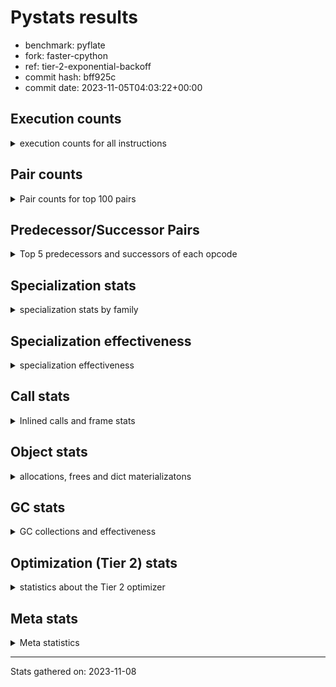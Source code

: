 
# Pystats results

- benchmark: pyflate
- fork: faster-cpython
- ref: tier-2-exponential-backoff
- commit hash: bff925c
- commit date: 2023-11-05T04:03:22+00:00

## Execution counts

<details>
<summary> execution counts for all instructions </summary>

|Name | Count | Self | Cumulative | Miss ratio | 
|---|---:|---:|---:|---:|
| LOAD_FAST | 868,740,560 | 23.1% | 23.1% |  |
| LOAD_CONST | 267,174,880 | 7.1% | 30.2% |  |
| POP_JUMP_IF_FALSE | 235,057,000 | 6.2% | 36.4% |  |
| LOAD_ATTR_INSTANCE_VALUE | 234,904,820 | 6.2% | 42.7% |  |
| COMPARE_OP_INT | 163,808,320 | 4.4% | 47.0% |  |
| BINARY_OP | 149,260,740 | 4.0% | 51.0% |  |
| TO_BOOL_BOOL | 127,960,420 | 3.4% | 54.4% |  |
| SWAP | 125,252,860 | 3.3% | 57.7% |  |
| ENTER_EXECUTOR | 122,525,140 | 3.3% | 61.0% |  |
| LOAD_FAST_LOAD_FAST | 115,121,200 | 3.1% | 64.0% |  |
| COPY | 112,987,600 | 3.0% | 67.0% |  |
| STORE_FAST | 110,781,080 | 2.9% | 70.0% |  |
| BINARY_OP_SUBTRACT_INT | 98,444,040 | 2.6% | 72.6% |  |
| BINARY_OP_ADD_INT | 92,739,800 | 2.5% | 75.0% |  |
| RETURN_VALUE | 82,459,880 | 2.2% | 77.2% |  |
| POP_JUMP_IF_TRUE | 76,185,200 | 2.0% | 79.3% |  |
| RESUME_CHECK | 74,886,180 | 2.0% | 81.2% | 0.0% |
| CALL_PY_EXACT_ARGS | 74,743,940 | 2.0% | 83.2% |  |
| LOAD_ATTR_METHOD_WITH_VALUES | 67,304,660 | 1.8% | 85.0% |  |
| BINARY_SUBSCR_LIST_INT | 64,462,040 | 1.7% | 86.7% |  |
| CALL_LIST_APPEND | 61,344,700 | 1.6% | 88.4% |  |
| STORE_SUBSCR_LIST_INT | 53,789,400 | 1.4% | 89.8% |  |
| STORE_ATTR_INSTANCE_VALUE | 46,712,820 | 1.2% | 91.0% |  |
| POP_TOP | 42,611,460 | 1.1% | 92.2% |  |
| LOAD_GLOBAL_BUILTIN | 35,906,520 | 1.0% | 93.1% |  |
| CALL_LEN | 29,801,940 | 0.8% | 93.9% |  |
| STORE_FAST_STORE_FAST | 26,987,580 | 0.7% | 94.6% |  |
| FOR_ITER | 26,922,820 | 0.7% | 95.3% |  |
| JUMP_BACKWARD | 26,922,080 | 0.7% | 96.1% |  |
| UNPACK_SEQUENCE_TWO_TUPLE | 26,917,300 | 0.7% | 96.8% |  |
| BINARY_SLICE | 24,352,640 | 0.6% | 97.4% |  |
| RETURN_CONST | 18,304,080 | 0.5% | 97.9% |  |
| UNARY_INVERT | 12,536,640 | 0.3% | 98.2% |  |
| LOAD_ATTR_METHOD_NO_DICT | 11,596,280 | 0.3% | 98.5% |  |
| LOAD_GLOBAL_MODULE | 7,445,440 | 0.2% | 98.7% |  |
| STORE_SLICE | 7,424,240 | 0.2% | 98.9% |  |
| NOP | 7,188,600 | 0.2% | 99.1% |  |
| JUMP_FORWARD | 6,697,040 | 0.2% | 99.3% |  |
| CALL_BUILTIN_O | 6,085,940 | 0.2% | 99.5% |  |
| LOAD_ATTR | 5,407,960 | 0.1% | 99.6% |  |
| TO_BOOL | 5,403,560 | 0.1% | 99.8% |  |
| CALL_METHOD_DESCRIPTOR_FAST | 5,401,580 | 0.1% | 99.9% |  |
| BINARY_SUBSCR | 2,140,840 | 0.1% | 100.0% |  |
| TO_BOOL_INT | 629,920 | 0.0% | 100.0% |  |
| GET_ITER | 247,620 | 0.0% | 100.0% |  |
| FOR_ITER_LIST | 241,100 | 0.0% | 100.0% |  |
| BUILD_LIST | 82,140 | 0.0% | 100.0% |  |
| EXIT_INIT_CHECK | 71,120 | 0.0% | 100.0% |  |
| CALL_ALLOC_AND_ENTER_INIT | 71,120 | 0.0% | 100.0% |  |
| BUILD_TUPLE | 71,040 | 0.0% | 100.0% |  |
| INTERPRETER_EXIT | 70,640 | 0.0% | 100.0% |  |
| BINARY_OP_MULTIPLY_INT | 44,940 | 0.0% | 100.0% |  |
| CALL | 25,660 | 0.0% | 100.0% |  |
| CALL_BUILTIN_CLASS | 17,740 | 0.0% | 100.0% |  |
| CALL_BUILTIN_FAST | 11,940 | 0.0% | 100.0% |  |
| LIST_APPEND | 11,600 | 0.0% | 100.0% |  |
| FOR_ITER_RANGE | 10,080 | 0.0% | 100.0% |  |
| LOAD_GLOBAL | 2,400 | 0.0% | 100.0% |  |
| COMPARE_OP | 1,860 | 0.0% | 100.0% |  |
| STORE_ATTR | 1,000 | 0.0% | 100.0% |  |
| RESUME | 540 | 0.0% | 100.0% | 18.5% |
| PUSH_NULL | 480 | 0.0% | 100.0% |  |
| CALL_KW | 480 | 0.0% | 100.0% |  |
| LOAD_DEREF | 240 | 0.0% | 100.0% |  |
| UNPACK_SEQUENCE | 240 | 0.0% | 100.0% |  |
| CALL_BUILTIN_FAST_WITH_KEYWORDS | 240 | 0.0% | 100.0% |  |
| LOAD_ATTR_MODULE | 240 | 0.0% | 100.0% |  |
| CALL_FUNCTION_EX | 160 | 0.0% | 100.0% |  |
| LOAD_FAST_AND_CLEAR | 160 | 0.0% | 100.0% |  |
| CALL_ISINSTANCE | 140 | 0.0% | 100.0% |  |
| CALL_METHOD_DESCRIPTOR_NOARGS | 120 | 0.0% | 100.0% |  |
| CALL_METHOD_DESCRIPTOR_O | 120 | 0.0% | 100.0% |  |
| STORE_SUBSCR | 80 | 0.0% | 100.0% |  |
| CALL_INTRINSIC_1 | 80 | 0.0% | 100.0% |  |
| COPY_FREE_VARS | 80 | 0.0% | 100.0% |  |
| LIST_EXTEND | 80 | 0.0% | 100.0% |  |
| LOAD_FAST_CHECK | 80 | 0.0% | 100.0% |  |
| BINARY_OP_SUBTRACT_FLOAT | 60 | 0.0% | 100.0% |  |
| COMPARE_OP_STR | 60 | 0.0% | 100.0% |  |


</details>

## Pair counts

<details>
<summary> Pair counts for top 100 pairs </summary>

|Pair | Count | Self | Cumulative | 
|---|---:|---:|---:|
| POP_JUMP_IF_FALSE LOAD_FAST | 182,191,100 | 4.8% | 4.8% |
| LOAD_FAST LOAD_ATTR_INSTANCE_VALUE | 172,916,600 | 4.6% | 9.4% |
| LOAD_ATTR_INSTANCE_VALUE LOAD_FAST | 144,637,500 | 3.8% | 13.3% |
| LOAD_FAST TO_BOOL_BOOL | 127,960,220 | 3.4% | 16.7% |
| TO_BOOL_BOOL POP_JUMP_IF_FALSE | 127,939,960 | 3.4% | 20.1% |
| COMPARE_OP_INT POP_JUMP_IF_FALSE | 93,046,080 | 2.5% | 22.5% |
| LOAD_FAST LOAD_CONST | 92,138,100 | 2.4% | 25.0% |
| STORE_FAST LOAD_FAST | 82,809,080 | 2.2% | 27.2% |
| LOAD_FAST COMPARE_OP_INT | 81,496,660 | 2.2% | 29.4% |
| LOAD_CONST BINARY_OP_ADD_INT | 77,260,100 | 2.1% | 31.4% |
| CALL_PY_EXACT_ARGS RESUME_CHECK | 74,743,940 | 2.0% | 33.4% |
| COMPARE_OP_INT POP_JUMP_IF_TRUE | 70,762,240 | 1.9% | 35.3% |
| LOAD_FAST LOAD_ATTR_METHOD_WITH_VALUES | 67,268,180 | 1.8% | 37.1% |
| LOAD_CONST BINARY_OP_SUBTRACT_INT | 60,177,380 | 1.6% | 38.7% |
| POP_JUMP_IF_TRUE ENTER_EXECUTOR | 58,897,800 | 1.6% | 40.2% |
| LOAD_CONST LOAD_FAST | 57,992,500 | 1.5% | 41.8% |
| LOAD_ATTR_METHOD_WITH_VALUES LOAD_FAST | 56,288,860 | 1.5% | 43.3% |
| ENTER_EXECUTOR LOAD_FAST | 55,452,660 | 1.5% | 44.7% |
| ENTER_EXECUTOR CALL_LIST_APPEND | 49,659,540 | 1.3% | 46.1% |
| SWAP STORE_ATTR_INSTANCE_VALUE | 46,342,580 | 1.2% | 47.3% |
| LOAD_FAST BINARY_OP | 46,096,320 | 1.2% | 48.5% |
| LOAD_FAST COPY | 45,939,240 | 1.2% | 49.7% |
| COPY LOAD_ATTR_INSTANCE_VALUE | 45,939,000 | 1.2% | 51.0% |
| LOAD_FAST CALL_PY_EXACT_ARGS | 43,951,380 | 1.2% | 52.1% |
| BINARY_OP_ADD_INT SWAP | 43,104,360 | 1.1% | 53.3% |
| STORE_ATTR_INSTANCE_VALUE LOAD_FAST | 40,941,900 | 1.1% | 54.4% |
| RESUME_CHECK LOAD_CONST | 38,803,100 | 1.0% | 55.4% |
| BINARY_OP LOAD_CONST | 38,558,020 | 1.0% | 56.4% |
| BINARY_OP_SUBTRACT_INT RETURN_VALUE | 38,557,940 | 1.0% | 57.4% |
| LOAD_FAST BINARY_OP_SUBTRACT_INT | 38,221,400 | 1.0% | 58.4% |
| LOAD_GLOBAL_BUILTIN LOAD_FAST | 35,895,680 | 1.0% | 59.4% |
| BINARY_OP LOAD_FAST | 33,522,860 | 0.9% | 60.3% |
| RETURN_VALUE STORE_FAST | 31,155,780 | 0.8% | 61.1% |
| POP_TOP LOAD_FAST | 30,094,120 | 0.8% | 61.9% |
| LOAD_FAST CALL_LEN | 29,801,760 | 0.8% | 62.7% |
| BINARY_OP_ADD_INT STORE_FAST | 29,202,380 | 0.8% | 63.5% |
| CALL_LIST_APPEND ENTER_EXECUTOR | 27,221,920 | 0.7% | 64.2% |
| UNPACK_SEQUENCE_TWO_TUPLE STORE_FAST_STORE_FAST | 26,916,840 | 0.7% | 64.9% |
| JUMP_BACKWARD FOR_ITER | 26,915,460 | 0.7% | 65.6% |
| FOR_ITER UNPACK_SEQUENCE_TWO_TUPLE | 26,915,120 | 0.7% | 66.4% |
| LOAD_FAST_LOAD_FAST BINARY_SUBSCR_LIST_INT | 26,895,020 | 0.7% | 67.1% |
| COPY COPY | 26,894,720 | 0.7% | 67.8% |
| LOAD_FAST_LOAD_FAST COPY | 26,894,720 | 0.7% | 68.5% |
| LOAD_FAST_LOAD_FAST LOAD_FAST_LOAD_FAST | 26,894,720 | 0.7% | 69.2% |
| STORE_FAST_STORE_FAST LOAD_FAST_LOAD_FAST | 26,894,720 | 0.7% | 69.9% |
| SWAP SWAP | 26,894,720 | 0.7% | 70.6% |
| BINARY_SUBSCR_LIST_INT LOAD_CONST | 26,894,700 | 0.7% | 71.4% |
| STORE_SUBSCR_LIST_INT JUMP_BACKWARD | 26,894,700 | 0.7% | 72.1% |
| STORE_SUBSCR_LIST_INT LOAD_FAST_LOAD_FAST | 26,894,700 | 0.7% | 72.8% |
| COPY BINARY_SUBSCR_LIST_INT | 26,894,680 | 0.7% | 73.5% |
| SWAP STORE_SUBSCR_LIST_INT | 26,894,680 | 0.7% | 74.2% |
| BINARY_SUBSCR_LIST_INT STORE_SUBSCR_LIST_INT | 26,894,680 | 0.7% | 74.9% |
| BINARY_OP_SUBTRACT_INT BINARY_OP | 26,033,820 | 0.7% | 75.6% |
| RETURN_VALUE BINARY_OP | 26,021,320 | 0.7% | 76.3% |
| LOAD_FAST LOAD_GLOBAL_BUILTIN | 24,407,600 | 0.6% | 77.0% |
| CALL_LEN COMPARE_OP_INT | 24,398,520 | 0.6% | 77.6% |
| LOAD_FAST LOAD_FAST | 24,383,320 | 0.6% | 78.3% |
| POP_JUMP_IF_FALSE ENTER_EXECUTOR | 24,327,160 | 0.6% | 78.9% |
| CALL_LIST_APPEND LOAD_FAST | 24,161,240 | 0.6% | 79.5% |
| LOAD_CONST COMPARE_OP_INT | 24,043,600 | 0.6% | 80.2% |
| RESUME_CHECK LOAD_FAST_LOAD_FAST | 19,806,560 | 0.5% | 80.7% |
| RETURN_CONST POP_TOP | 18,232,880 | 0.5% | 81.2% |
| LOAD_FAST RETURN_VALUE | 18,009,980 | 0.5% | 81.7% |
| BINARY_OP SWAP | 17,939,120 | 0.5% | 82.1% |
| POP_JUMP_IF_TRUE LOAD_FAST | 17,265,400 | 0.5% | 82.6% |
| BINARY_OP STORE_FAST | 17,129,560 | 0.5% | 83.1% |
| RESUME_CHECK LOAD_FAST | 16,275,100 | 0.4% | 83.5% |
| BINARY_SLICE BINARY_OP | 14,848,480 | 0.4% | 83.9% |
| POP_JUMP_IF_FALSE LOAD_CONST | 14,635,740 | 0.4% | 84.3% |
| LOAD_ATTR_INSTANCE_VALUE STORE_FAST | 13,894,380 | 0.4% | 84.6% |
| BINARY_OP RETURN_VALUE | 13,888,360 | 0.4% | 85.0% |
| ENTER_EXECUTOR POP_JUMP_IF_FALSE | 13,439,820 | 0.4% | 85.4% |
| SWAP COPY | 13,258,760 | 0.4% | 85.7% |
| COPY COMPARE_OP_INT | 13,258,520 | 0.4% | 86.1% |
| RETURN_VALUE LOAD_FAST | 12,607,200 | 0.3% | 86.4% |
| LOAD_FAST_LOAD_FAST LOAD_ATTR_INSTANCE_VALUE | 12,556,020 | 0.3% | 86.7% |
| LOAD_ATTR_INSTANCE_VALUE COMPARE_OP_INT | 12,551,980 | 0.3% | 87.1% |
| UNARY_INVERT BINARY_OP | 12,536,640 | 0.3% | 87.4% |
| BINARY_OP UNARY_INVERT | 12,536,640 | 0.3% | 87.7% |
| LOAD_ATTR_INSTANCE_VALUE BINARY_OP | 12,536,620 | 0.3% | 88.1% |
| LOAD_FAST_LOAD_FAST LOAD_FAST | 12,349,360 | 0.3% | 88.4% |
| BINARY_OP_SUBTRACT_INT SWAP | 12,194,060 | 0.3% | 88.7% |
| STORE_FAST LOAD_CONST | 12,115,280 | 0.3% | 89.0% |
| LOAD_ATTR_INSTANCE_VALUE CALL_PY_EXACT_ARGS | 12,099,620 | 0.3% | 89.4% |
| LOAD_FAST SWAP | 11,862,620 | 0.3% | 89.7% |
| RETURN_VALUE POP_TOP | 11,861,920 | 0.3% | 90.0% |
| POP_TOP RETURN_VALUE | 11,861,680 | 0.3% | 90.3% |
| SWAP POP_TOP | 11,861,680 | 0.3% | 90.6% |
| LOAD_ATTR_INSTANCE_VALUE SWAP | 11,861,660 | 0.3% | 90.9% |
| LOAD_FAST LOAD_ATTR_METHOD_NO_DICT | 11,595,880 | 0.3% | 91.3% |
| LOAD_ATTR_METHOD_NO_DICT LOAD_FAST | 11,594,280 | 0.3% | 91.6% |
| LOAD_ATTR_INSTANCE_VALUE LOAD_CONST | 10,807,360 | 0.3% | 91.8% |
| LOAD_ATTR_INSTANCE_VALUE LOAD_GLOBAL_BUILTIN | 10,804,680 | 0.3% | 92.1% |
| LOAD_CONST BINARY_OP | 10,229,720 | 0.3% | 92.4% |
| BINARY_OP_ADD_INT BINARY_SLICE | 9,503,600 | 0.3% | 92.7% |
| LOAD_FAST_LOAD_FAST LOAD_CONST | 8,820,320 | 0.2% | 92.9% |
| LOAD_CONST LOAD_CONST | 7,431,120 | 0.2% | 93.1% |
| LOAD_CONST BINARY_SLICE | 7,424,720 | 0.2% | 93.3% |
| BINARY_SUBSCR_LIST_INT STORE_FAST | 7,424,560 | 0.2% | 93.5% |
| BINARY_SLICE LOAD_FAST | 7,424,240 | 0.2% | 93.7% |


</details>

## Predecessor/Successor Pairs

<details>
<summary> Top 5 predecessors and successors of each opcode </summary>

### BINARY_SLICE

<details>
<summary> Successors and predecessors for BINARY_SLICE </summary>

|Predecessors | Count | Percentage | 
|---|---:|---:|
| BINARY_OP_ADD_INT | 9,503,600 | 39.0% |
| LOAD_CONST | 7,424,720 | 30.5% |
| LOAD_FAST | 7,424,240 | 30.5% |
| BINARY_OP | 80 | 0.0% |

|Successors | Count | Percentage | 
|---|---:|---:|
| BINARY_OP | 14,848,480 | 61.0% |
| LOAD_FAST | 7,424,240 | 30.5% |
| CALL_LIST_APPEND | 712,680 | 2.9% |
| CALL_BUILTIN_O | 683,320 | 2.8% |
| LOAD_GLOBAL_BUILTIN | 683,320 | 2.8% |


</details>

### STORE_SLICE

<details>
<summary> Successors and predecessors for STORE_SLICE </summary>

|Predecessors | Count | Percentage | 
|---|---:|---:|
| LOAD_CONST | 7,424,240 | 100.0% |

|Successors | Count | Percentage | 
|---|---:|---:|
| RETURN_CONST | 7,424,240 | 100.0% |


</details>

### CACHE

<details>
<summary> Successors and predecessors for CACHE </summary>

|Successors | Count | Percentage | 
|---|---:|---:|
| RESUME_CHECK | 70,560 | 99.9% |
| RESUME | 80 | 0.1% |


</details>

### BINARY_SUBSCR

<details>
<summary> Successors and predecessors for BINARY_SUBSCR </summary>

|Predecessors | Count | Percentage | 
|---|---:|---:|
| BINARY_OP_ADD_INT | 2,138,560 | 99.9% |
| BINARY_SUBSCR | 1,120 | 0.1% |
| LOAD_FAST_LOAD_FAST | 460 | 0.0% |
| LOAD_FAST | 420 | 0.0% |
| LOAD_CONST | 120 | 0.0% |

|Successors | Count | Percentage | 
|---|---:|---:|
| SWAP | 1,396,140 | 65.2% |
| COMPARE_OP_INT | 742,440 | 34.7% |
| BINARY_SUBSCR | 1,120 | 0.1% |
| LOAD_FAST | 400 | 0.0% |
| CALL_LIST_APPEND | 340 | 0.0% |


</details>

### EXIT_INIT_CHECK

<details>
<summary> Successors and predecessors for EXIT_INIT_CHECK </summary>

|Predecessors | Count | Percentage | 
|---|---:|---:|
| RETURN_CONST | 71,120 | 100.0% |

|Successors | Count | Percentage | 
|---|---:|---:|
| RETURN_VALUE | 71,120 | 100.0% |


</details>

### GET_ITER

<details>
<summary> Successors and predecessors for GET_ITER </summary>

|Predecessors | Count | Percentage | 
|---|---:|---:|
| LOAD_ATTR_INSTANCE_VALUE | 238,780 | 96.4% |
| CALL_BUILTIN_CLASS | 7,960 | 3.2% |
| BINARY_SLICE | 480 | 0.2% |
| CALL | 180 | 0.1% |
| LOAD_FAST | 160 | 0.1% |

|Successors | Count | Percentage | 
|---|---:|---:|
| FOR_ITER_LIST | 239,300 | 96.6% |
| FOR_ITER_RANGE | 7,900 | 3.2% |
| FOR_ITER | 340 | 0.1% |
| LOAD_FAST_AND_CLEAR | 80 | 0.0% |


</details>

### INTERPRETER_EXIT

<details>
<summary> Successors and predecessors for INTERPRETER_EXIT </summary>

|Predecessors | Count | Percentage | 
|---|---:|---:|
| RETURN_VALUE | 70,560 | 99.9% |
| RETURN_CONST | 80 | 0.1% |


</details>

### NOP

<details>
<summary> Successors and predecessors for NOP </summary>

|Predecessors | Count | Percentage | 
|---|---:|---:|
| CALL_LIST_APPEND | 7,186,940 | 100.0% |
| POP_JUMP_IF_FALSE | 1,100 | 0.0% |
| JUMP_BACKWARD | 300 | 0.0% |
| STORE_FAST | 160 | 0.0% |
| POP_TOP | 100 | 0.0% |

|Successors | Count | Percentage | 
|---|---:|---:|
| ENTER_EXECUTOR | 7,186,640 | 100.0% |
| LOAD_FAST | 1,560 | 0.0% |
| JUMP_BACKWARD | 320 | 0.0% |
| LOAD_DEREF | 80 | 0.0% |


</details>

### POP_TOP

<details>
<summary> Successors and predecessors for POP_TOP </summary>

|Predecessors | Count | Percentage | 
|---|---:|---:|
| RETURN_CONST | 18,232,880 | 42.8% |
| RETURN_VALUE | 11,861,920 | 27.8% |
| SWAP | 11,861,680 | 27.8% |
| POP_JUMP_IF_FALSE | 653,600 | 1.5% |
| CALL_KW | 480 | 0.0% |

|Successors | Count | Percentage | 
|---|---:|---:|
| LOAD_FAST | 30,094,120 | 70.6% |
| RETURN_VALUE | 11,861,680 | 27.8% |
| JUMP_FORWARD | 654,240 | 1.5% |
| RETURN_CONST | 560 | 0.0% |
| LOAD_FAST_LOAD_FAST | 480 | 0.0% |


</details>

### PUSH_NULL

<details>
<summary> Successors and predecessors for PUSH_NULL </summary>

|Predecessors | Count | Percentage | 
|---|---:|---:|
| LOAD_ATTR_MODULE | 240 | 50.0% |
| LOAD_DEREF | 160 | 33.3% |
| LOAD_ATTR | 80 | 16.7% |

|Successors | Count | Percentage | 
|---|---:|---:|
| CALL | 240 | 50.0% |
| LOAD_FAST | 160 | 33.3% |
| LOAD_FAST_CHECK | 80 | 16.7% |


</details>

### RETURN_VALUE

<details>
<summary> Successors and predecessors for RETURN_VALUE </summary>

|Predecessors | Count | Percentage | 
|---|---:|---:|
| BINARY_OP_SUBTRACT_INT | 38,557,940 | 46.8% |
| LOAD_FAST | 18,009,980 | 21.8% |
| BINARY_OP | 13,888,360 | 16.8% |
| POP_TOP | 11,861,680 | 14.4% |
| EXIT_INIT_CHECK | 71,120 | 0.1% |

|Successors | Count | Percentage | 
|---|---:|---:|
| STORE_FAST | 31,155,780 | 37.8% |
| BINARY_OP | 26,021,320 | 31.6% |
| LOAD_FAST | 12,607,200 | 15.3% |
| POP_TOP | 11,861,920 | 14.4% |
| TO_BOOL_INT | 627,120 | 0.8% |


</details>

### STORE_SUBSCR

<details>
<summary> Successors and predecessors for STORE_SUBSCR </summary>

|Predecessors | Count | Percentage | 
|---|---:|---:|
| SWAP | 40 | 50.0% |
| BINARY_SUBSCR | 20 | 25.0% |
| BINARY_SUBSCR_LIST_INT | 20 | 25.0% |

|Successors | Count | Percentage | 
|---|---:|---:|
| STORE_SUBSCR_LIST_INT | 40 | 50.0% |
| JUMP_BACKWARD | 20 | 25.0% |
| LOAD_FAST_LOAD_FAST | 20 | 25.0% |


</details>

### TO_BOOL

<details>
<summary> Successors and predecessors for TO_BOOL </summary>

|Predecessors | Count | Percentage | 
|---|---:|---:|
| LOAD_FAST | 5,401,740 | 100.0% |
| TO_BOOL | 1,500 | 0.0% |
| RETURN_VALUE | 160 | 0.0% |
| BINARY_OP | 80 | 0.0% |
| CALL | 40 | 0.0% |

|Successors | Count | Percentage | 
|---|---:|---:|
| POP_JUMP_IF_TRUE | 5,401,560 | 100.0% |
| TO_BOOL | 1,500 | 0.0% |
| POP_JUMP_IF_FALSE | 240 | 0.0% |
| TO_BOOL_INT | 180 | 0.0% |
| TO_BOOL_BOOL | 80 | 0.0% |


</details>

### UNARY_INVERT

<details>
<summary> Successors and predecessors for UNARY_INVERT </summary>

|Predecessors | Count | Percentage | 
|---|---:|---:|
| BINARY_OP | 12,536,640 | 100.0% |

|Successors | Count | Percentage | 
|---|---:|---:|
| BINARY_OP | 12,536,640 | 100.0% |


</details>

### BINARY_OP

<details>
<summary> Successors and predecessors for BINARY_OP </summary>

|Predecessors | Count | Percentage | 
|---|---:|---:|
| LOAD_FAST | 46,096,320 | 30.9% |
| BINARY_OP_SUBTRACT_INT | 26,033,820 | 17.4% |
| RETURN_VALUE | 26,021,320 | 17.4% |
| BINARY_SLICE | 14,848,480 | 9.9% |
| UNARY_INVERT | 12,536,640 | 8.4% |

|Successors | Count | Percentage | 
|---|---:|---:|
| LOAD_CONST | 38,558,020 | 25.8% |
| LOAD_FAST | 33,522,860 | 22.5% |
| SWAP | 17,939,120 | 12.0% |
| STORE_FAST | 17,129,560 | 11.5% |
| RETURN_VALUE | 13,888,360 | 9.3% |


</details>

### BUILD_LIST

<details>
<summary> Successors and predecessors for BUILD_LIST </summary>

|Predecessors | Count | Percentage | 
|---|---:|---:|
| LOAD_FAST_LOAD_FAST | 71,040 | 86.5% |
| CALL_BUILTIN_CLASS | 8,680 | 10.6% |
| STORE_FAST | 720 | 0.9% |
| RESUME_CHECK | 580 | 0.7% |
| BUILD_TUPLE | 480 | 0.6% |

|Successors | Count | Percentage | 
|---|---:|---:|
| BINARY_OP | 80,220 | 97.7% |
| STORE_FAST | 1,600 | 1.9% |
| LOAD_CONST | 80 | 0.1% |
| LOAD_DEREF | 80 | 0.1% |
| SWAP | 80 | 0.1% |


</details>

### BUILD_TUPLE

<details>
<summary> Successors and predecessors for BUILD_TUPLE </summary>

|Predecessors | Count | Percentage | 
|---|---:|---:|
| LOAD_ATTR_INSTANCE_VALUE | 70,540 | 99.3% |
| LOAD_CONST | 480 | 0.7% |
| LOAD_ATTR | 20 | 0.0% |

|Successors | Count | Percentage | 
|---|---:|---:|
| RETURN_VALUE | 70,560 | 99.3% |
| BUILD_LIST | 480 | 0.7% |


</details>

### CALL

<details>
<summary> Successors and predecessors for CALL </summary>

|Predecessors | Count | Percentage | 
|---|---:|---:|
| ENTER_EXECUTOR | 20,100 | 78.3% |
| LOAD_FAST | 2,160 | 8.4% |
| LOAD_CONST | 1,080 | 4.2% |
| CALL | 520 | 2.0% |
| CALL_BUILTIN_FAST | 360 | 1.4% |

|Successors | Count | Percentage | 
|---|---:|---:|
| CALL_LIST_APPEND | 20,620 | 80.4% |
| CALL_PY_EXACT_ARGS | 860 | 3.4% |
| CALL_BUILTIN_CLASS | 740 | 2.9% |
| CALL | 520 | 2.0% |
| RESUME_CHECK | 440 | 1.7% |


</details>

### CALL_FUNCTION_EX

<details>
<summary> Successors and predecessors for CALL_FUNCTION_EX </summary>

|Predecessors | Count | Percentage | 
|---|---:|---:|
| CALL_INTRINSIC_1 | 80 | 50.0% |
| LOAD_FAST | 80 | 50.0% |

|Successors | Count | Percentage | 
|---|---:|---:|
| COPY_FREE_VARS | 80 | 50.0% |
| RESUME_CHECK | 60 | 37.5% |
| RESUME | 20 | 12.5% |


</details>

### CALL_INTRINSIC_1

<details>
<summary> Successors and predecessors for CALL_INTRINSIC_1 </summary>

|Predecessors | Count | Percentage | 
|---|---:|---:|
| LIST_EXTEND | 80 | 100.0% |

|Successors | Count | Percentage | 
|---|---:|---:|
| CALL_FUNCTION_EX | 80 | 100.0% |


</details>

### CALL_KW

<details>
<summary> Successors and predecessors for CALL_KW </summary>

|Predecessors | Count | Percentage | 
|---|---:|---:|
| LOAD_CONST | 480 | 100.0% |

|Successors | Count | Percentage | 
|---|---:|---:|
| POP_TOP | 480 | 100.0% |


</details>

### COMPARE_OP

<details>
<summary> Successors and predecessors for COMPARE_OP </summary>

|Predecessors | Count | Percentage | 
|---|---:|---:|
| LOAD_CONST | 840 | 45.2% |
| COPY | 240 | 12.9% |
| LOAD_FAST | 160 | 8.6% |
| CALL | 100 | 5.4% |
| LOAD_ATTR | 100 | 5.4% |

|Successors | Count | Percentage | 
|---|---:|---:|
| POP_JUMP_IF_FALSE | 920 | 49.5% |
| COMPARE_OP_INT | 760 | 40.9% |
| POP_JUMP_IF_TRUE | 100 | 5.4% |
| COMPARE_OP | 60 | 3.2% |
| COMPARE_OP_STR | 20 | 1.1% |


</details>

### COPY

<details>
<summary> Successors and predecessors for COPY </summary>

|Predecessors | Count | Percentage | 
|---|---:|---:|
| LOAD_FAST | 45,939,240 | 40.7% |
| COPY | 26,894,720 | 23.8% |
| LOAD_FAST_LOAD_FAST | 26,894,720 | 23.8% |
| SWAP | 13,258,760 | 11.7% |
| RETURN_VALUE | 80 | 0.0% |

|Successors | Count | Percentage | 
|---|---:|---:|
| LOAD_ATTR_INSTANCE_VALUE | 45,939,000 | 40.7% |
| COPY | 26,894,720 | 23.8% |
| BINARY_SUBSCR_LIST_INT | 26,894,680 | 23.8% |
| COMPARE_OP_INT | 13,258,520 | 11.7% |
| COMPARE_OP | 240 | 0.0% |


</details>

### COPY_FREE_VARS

<details>
<summary> Successors and predecessors for COPY_FREE_VARS </summary>

|Predecessors | Count | Percentage | 
|---|---:|---:|
| CALL_FUNCTION_EX | 80 | 100.0% |

|Successors | Count | Percentage | 
|---|---:|---:|
| RESUME_CHECK | 60 | 75.0% |
| RESUME | 20 | 25.0% |


</details>

### ENTER_EXECUTOR

<details>
<summary> Successors and predecessors for ENTER_EXECUTOR </summary>

|Predecessors | Count | Percentage | 
|---|---:|---:|
| POP_JUMP_IF_TRUE | 58,897,800 | 48.1% |
| CALL_LIST_APPEND | 27,221,920 | 22.2% |
| POP_JUMP_IF_FALSE | 24,327,160 | 19.9% |
| NOP | 7,186,640 | 5.9% |
| STORE_FAST | 4,815,120 | 3.9% |

|Successors | Count | Percentage | 
|---|---:|---:|
| LOAD_FAST | 55,452,660 | 45.3% |
| CALL_LIST_APPEND | 49,659,540 | 40.5% |
| POP_JUMP_IF_FALSE | 13,439,820 | 11.0% |
| LOAD_ATTR_INSTANCE_VALUE | 3,492,380 | 2.9% |
| LOAD_CONST | 237,280 | 0.2% |


</details>

### FOR_ITER

<details>
<summary> Successors and predecessors for FOR_ITER </summary>

|Predecessors | Count | Percentage | 
|---|---:|---:|
| JUMP_BACKWARD | 26,915,460 | 100.0% |
| FOR_ITER | 6,940 | 0.0% |
| GET_ITER | 340 | 0.0% |
| SWAP | 80 | 0.0% |

|Successors | Count | Percentage | 
|---|---:|---:|
| UNPACK_SEQUENCE_TWO_TUPLE | 26,915,120 | 100.0% |
| FOR_ITER | 6,940 | 0.0% |
| STORE_FAST | 320 | 0.0% |
| FOR_ITER_RANGE | 160 | 0.0% |
| UNPACK_SEQUENCE | 100 | 0.0% |


</details>

### JUMP_BACKWARD

<details>
<summary> Successors and predecessors for JUMP_BACKWARD </summary>

|Predecessors | Count | Percentage | 
|---|---:|---:|
| STORE_SUBSCR_LIST_INT | 26,894,700 | 99.9% |
| LIST_APPEND | 11,600 | 0.0% |
| POP_JUMP_IF_TRUE | 9,840 | 0.0% |
| POP_JUMP_IF_FALSE | 1,920 | 0.0% |
| CALL_LIST_APPEND | 1,500 | 0.0% |

|Successors | Count | Percentage | 
|---|---:|---:|
| FOR_ITER | 26,915,460 | 100.0% |
| FOR_ITER_RANGE | 2,020 | 0.0% |
| FOR_ITER_LIST | 1,700 | 0.0% |
| LOAD_FAST | 1,280 | 0.0% |
| LOAD_FAST_LOAD_FAST | 900 | 0.0% |


</details>

### JUMP_FORWARD

<details>
<summary> Successors and predecessors for JUMP_FORWARD </summary>

|Predecessors | Count | Percentage | 
|---|---:|---:|
| POP_JUMP_IF_FALSE | 5,358,820 | 80.0% |
| STORE_FAST | 683,440 | 10.2% |
| POP_TOP | 654,240 | 9.8% |
| ENTER_EXECUTOR | 540 | 0.0% |

|Successors | Count | Percentage | 
|---|---:|---:|
| LOAD_FAST | 6,696,720 | 100.0% |
| BUILD_LIST | 80 | 0.0% |
| JUMP_BACKWARD | 80 | 0.0% |
| LOAD_CONST | 80 | 0.0% |
| LOAD_GLOBAL | 40 | 0.0% |


</details>

### LIST_APPEND

<details>
<summary> Successors and predecessors for LIST_APPEND </summary>

|Predecessors | Count | Percentage | 
|---|---:|---:|
| CALL_BUILTIN_FAST | 11,580 | 99.8% |
| CALL | 20 | 0.2% |

|Successors | Count | Percentage | 
|---|---:|---:|
| JUMP_BACKWARD | 11,600 | 100.0% |


</details>

### LIST_EXTEND

<details>
<summary> Successors and predecessors for LIST_EXTEND </summary>

|Predecessors | Count | Percentage | 
|---|---:|---:|
| LOAD_DEREF | 80 | 100.0% |

|Successors | Count | Percentage | 
|---|---:|---:|
| CALL_INTRINSIC_1 | 80 | 100.0% |


</details>

### LOAD_ATTR

<details>
<summary> Successors and predecessors for LOAD_ATTR </summary>

|Predecessors | Count | Percentage | 
|---|---:|---:|
| LOAD_ATTR_INSTANCE_VALUE | 5,401,520 | 99.9% |
| LOAD_FAST | 3,080 | 0.1% |
| LOAD_ATTR | 1,680 | 0.0% |
| LOAD_GLOBAL_MODULE | 1,000 | 0.0% |
| COPY | 240 | 0.0% |

|Successors | Count | Percentage | 
|---|---:|---:|
| LOAD_FAST | 5,402,300 | 99.9% |
| LOAD_ATTR | 1,680 | 0.0% |
| LOAD_CONST | 980 | 0.0% |
| LOAD_ATTR_INSTANCE_VALUE | 820 | 0.0% |
| LOAD_ATTR_METHOD_WITH_VALUES | 640 | 0.0% |


</details>

### LOAD_CONST

<details>
<summary> Successors and predecessors for LOAD_CONST </summary>

|Predecessors | Count | Percentage | 
|---|---:|---:|
| LOAD_FAST | 92,138,100 | 34.5% |
| RESUME_CHECK | 38,803,100 | 14.5% |
| BINARY_OP | 38,558,020 | 14.4% |
| BINARY_SUBSCR_LIST_INT | 26,894,700 | 10.1% |
| POP_JUMP_IF_FALSE | 14,635,740 | 5.5% |

|Successors | Count | Percentage | 
|---|---:|---:|
| BINARY_OP_ADD_INT | 77,260,100 | 28.9% |
| BINARY_OP_SUBTRACT_INT | 60,177,380 | 22.5% |
| LOAD_FAST | 57,992,500 | 21.7% |
| COMPARE_OP_INT | 24,043,600 | 9.0% |
| BINARY_OP | 10,229,720 | 3.8% |


</details>

### LOAD_DEREF

<details>
<summary> Successors and predecessors for LOAD_DEREF </summary>

|Predecessors | Count | Percentage | 
|---|---:|---:|
| NOP | 80 | 33.3% |
| BUILD_LIST | 80 | 33.3% |
| RESUME_CHECK | 60 | 25.0% |
| RESUME | 20 | 8.3% |

|Successors | Count | Percentage | 
|---|---:|---:|
| PUSH_NULL | 160 | 66.7% |
| LIST_EXTEND | 80 | 33.3% |


</details>

### LOAD_FAST

<details>
<summary> Successors and predecessors for LOAD_FAST </summary>

|Predecessors | Count | Percentage | 
|---|---:|---:|
| POP_JUMP_IF_FALSE | 182,191,100 | 21.0% |
| LOAD_ATTR_INSTANCE_VALUE | 144,637,500 | 16.6% |
| STORE_FAST | 82,809,080 | 9.5% |
| LOAD_CONST | 57,992,500 | 6.7% |
| LOAD_ATTR_METHOD_WITH_VALUES | 56,288,860 | 6.5% |

|Successors | Count | Percentage | 
|---|---:|---:|
| LOAD_ATTR_INSTANCE_VALUE | 172,916,600 | 19.9% |
| TO_BOOL_BOOL | 127,960,220 | 14.7% |
| LOAD_CONST | 92,138,100 | 10.6% |
| COMPARE_OP_INT | 81,496,660 | 9.4% |
| LOAD_ATTR_METHOD_WITH_VALUES | 67,268,180 | 7.7% |


</details>

### LOAD_FAST_AND_CLEAR

<details>
<summary> Successors and predecessors for LOAD_FAST_AND_CLEAR </summary>

|Predecessors | Count | Percentage | 
|---|---:|---:|
| GET_ITER | 80 | 50.0% |
| LOAD_FAST_AND_CLEAR | 80 | 50.0% |

|Successors | Count | Percentage | 
|---|---:|---:|
| LOAD_FAST_AND_CLEAR | 80 | 50.0% |
| SWAP | 80 | 50.0% |


</details>

### LOAD_FAST_CHECK

<details>
<summary> Successors and predecessors for LOAD_FAST_CHECK </summary>

|Predecessors | Count | Percentage | 
|---|---:|---:|
| PUSH_NULL | 80 | 100.0% |

|Successors | Count | Percentage | 
|---|---:|---:|
| CALL | 40 | 50.0% |
| CALL_BUILTIN_FAST_WITH_KEYWORDS | 40 | 50.0% |


</details>

### LOAD_FAST_LOAD_FAST

<details>
<summary> Successors and predecessors for LOAD_FAST_LOAD_FAST </summary>

|Predecessors | Count | Percentage | 
|---|---:|---:|
| LOAD_FAST_LOAD_FAST | 26,894,720 | 23.4% |
| STORE_FAST_STORE_FAST | 26,894,720 | 23.4% |
| STORE_SUBSCR_LIST_INT | 26,894,700 | 23.4% |
| RESUME_CHECK | 19,806,560 | 17.2% |
| BINARY_OP | 7,424,240 | 6.4% |

|Successors | Count | Percentage | 
|---|---:|---:|
| BINARY_SUBSCR_LIST_INT | 26,895,020 | 23.4% |
| COPY | 26,894,720 | 23.4% |
| LOAD_FAST_LOAD_FAST | 26,894,720 | 23.4% |
| LOAD_ATTR_INSTANCE_VALUE | 12,556,020 | 10.9% |
| LOAD_FAST | 12,349,360 | 10.7% |


</details>

### LOAD_GLOBAL

<details>
<summary> Successors and predecessors for LOAD_GLOBAL </summary>

|Predecessors | Count | Percentage | 
|---|---:|---:|
| STORE_FAST | 800 | 33.3% |
| LOAD_FAST | 320 | 13.3% |
| POP_JUMP_IF_FALSE | 240 | 10.0% |
| LOAD_ATTR | 100 | 4.2% |
| LOAD_GLOBAL | 100 | 4.2% |

|Successors | Count | Percentage | 
|---|---:|---:|
| LOAD_GLOBAL_BUILTIN | 740 | 30.8% |
| LOAD_FAST | 680 | 28.3% |
| LOAD_GLOBAL_MODULE | 460 | 19.2% |
| LOAD_FAST_LOAD_FAST | 160 | 6.7% |
| LOAD_ATTR | 120 | 5.0% |


</details>

### POP_JUMP_IF_FALSE

<details>
<summary> Successors and predecessors for POP_JUMP_IF_FALSE </summary>

|Predecessors | Count | Percentage | 
|---|---:|---:|
| TO_BOOL_BOOL | 127,939,960 | 54.4% |
| COMPARE_OP_INT | 93,046,080 | 39.6% |
| ENTER_EXECUTOR | 13,439,820 | 5.7% |
| TO_BOOL_INT | 629,920 | 0.3% |
| COMPARE_OP | 920 | 0.0% |

|Successors | Count | Percentage | 
|---|---:|---:|
| LOAD_FAST | 182,191,100 | 77.5% |
| ENTER_EXECUTOR | 24,327,160 | 10.3% |
| LOAD_CONST | 14,635,740 | 6.2% |
| RETURN_CONST | 5,402,160 | 2.3% |
| JUMP_FORWARD | 5,358,820 | 2.3% |


</details>

### POP_JUMP_IF_TRUE

<details>
<summary> Successors and predecessors for POP_JUMP_IF_TRUE </summary>

|Predecessors | Count | Percentage | 
|---|---:|---:|
| COMPARE_OP_INT | 70,762,240 | 92.9% |
| TO_BOOL | 5,401,560 | 7.1% |
| TO_BOOL_BOOL | 20,460 | 0.0% |
| ENTER_EXECUTOR | 840 | 0.0% |
| COMPARE_OP | 100 | 0.0% |

|Successors | Count | Percentage | 
|---|---:|---:|
| ENTER_EXECUTOR | 58,897,800 | 77.3% |
| LOAD_FAST | 17,265,400 | 22.7% |
| LOAD_GLOBAL_MODULE | 11,600 | 0.0% |
| JUMP_BACKWARD | 9,840 | 0.0% |
| POP_TOP | 480 | 0.0% |


</details>

### RETURN_CONST

<details>
<summary> Successors and predecessors for RETURN_CONST </summary>

|Predecessors | Count | Percentage | 
|---|---:|---:|
| STORE_SLICE | 7,424,240 | 40.6% |
| STORE_ATTR_INSTANCE_VALUE | 5,476,060 | 29.9% |
| POP_JUMP_IF_FALSE | 5,402,160 | 29.5% |
| ENTER_EXECUTOR | 960 | 0.0% |
| POP_TOP | 560 | 0.0% |

|Successors | Count | Percentage | 
|---|---:|---:|
| POP_TOP | 18,232,880 | 99.6% |
| EXIT_INIT_CHECK | 71,120 | 0.4% |
| INTERPRETER_EXIT | 80 | 0.0% |


</details>

### STORE_ATTR

<details>
<summary> Successors and predecessors for STORE_ATTR </summary>

|Predecessors | Count | Percentage | 
|---|---:|---:|
| LOAD_FAST | 560 | 56.0% |
| SWAP | 240 | 24.0% |
| LOAD_FAST_LOAD_FAST | 200 | 20.0% |

|Successors | Count | Percentage | 
|---|---:|---:|
| STORE_ATTR_INSTANCE_VALUE | 500 | 50.0% |
| LOAD_FAST | 220 | 22.0% |
| LOAD_CONST | 100 | 10.0% |
| RETURN_CONST | 100 | 10.0% |
| JUMP_BACKWARD | 40 | 4.0% |


</details>

### STORE_FAST

<details>
<summary> Successors and predecessors for STORE_FAST </summary>

|Predecessors | Count | Percentage | 
|---|---:|---:|
| RETURN_VALUE | 31,155,780 | 28.1% |
| BINARY_OP_ADD_INT | 29,202,380 | 26.4% |
| BINARY_OP | 17,129,560 | 15.5% |
| LOAD_ATTR_INSTANCE_VALUE | 13,894,380 | 12.5% |
| BINARY_SUBSCR_LIST_INT | 7,424,560 | 6.7% |

|Successors | Count | Percentage | 
|---|---:|---:|
| LOAD_FAST | 82,809,080 | 74.8% |
| LOAD_CONST | 12,115,280 | 10.9% |
| LOAD_GLOBAL_MODULE | 7,187,780 | 6.5% |
| ENTER_EXECUTOR | 4,815,120 | 4.3% |
| LOAD_FAST_LOAD_FAST | 3,159,420 | 2.9% |


</details>

### STORE_FAST_STORE_FAST

<details>
<summary> Successors and predecessors for STORE_FAST_STORE_FAST </summary>

|Predecessors | Count | Percentage | 
|---|---:|---:|
| UNPACK_SEQUENCE_TWO_TUPLE | 26,916,840 | 99.7% |
| LOAD_FAST_LOAD_FAST | 70,560 | 0.3% |
| UNPACK_SEQUENCE | 100 | 0.0% |
| COPY | 80 | 0.0% |

|Successors | Count | Percentage | 
|---|---:|---:|
| LOAD_FAST_LOAD_FAST | 26,894,720 | 99.7% |
| LOAD_FAST | 92,780 | 0.3% |
| BUILD_LIST | 80 | 0.0% |


</details>

### SWAP

<details>
<summary> Successors and predecessors for SWAP </summary>

|Predecessors | Count | Percentage | 
|---|---:|---:|
| BINARY_OP_ADD_INT | 43,104,360 | 34.4% |
| SWAP | 26,894,720 | 21.5% |
| BINARY_OP | 17,939,120 | 14.3% |
| BINARY_OP_SUBTRACT_INT | 12,194,060 | 9.7% |
| LOAD_FAST | 11,862,620 | 9.5% |

|Successors | Count | Percentage | 
|---|---:|---:|
| STORE_ATTR_INSTANCE_VALUE | 46,342,580 | 37.0% |
| SWAP | 26,894,720 | 21.5% |
| STORE_SUBSCR_LIST_INT | 26,894,680 | 21.5% |
| COPY | 13,258,760 | 10.6% |
| POP_TOP | 11,861,680 | 9.5% |


</details>

### UNPACK_SEQUENCE

<details>
<summary> Successors and predecessors for UNPACK_SEQUENCE </summary>

|Predecessors | Count | Percentage | 
|---|---:|---:|
| FOR_ITER | 100 | 41.7% |
| LOAD_CONST | 80 | 33.3% |
| BINARY_SUBSCR | 20 | 8.3% |
| BINARY_SUBSCR_LIST_INT | 20 | 8.3% |
| FOR_ITER_LIST | 20 | 8.3% |

|Successors | Count | Percentage | 
|---|---:|---:|
| UNPACK_SEQUENCE_TWO_TUPLE | 120 | 50.0% |
| STORE_FAST_STORE_FAST | 100 | 41.7% |
| LOAD_FAST | 20 | 8.3% |


</details>

### RESUME

<details>
<summary> Successors and predecessors for RESUME </summary>

|Predecessors | Count | Percentage | 
|---|---:|---:|
| CALL | 420 | 77.8% |
| CACHE | 80 | 14.8% |
| CALL_FUNCTION_EX | 20 | 3.7% |
| COPY_FREE_VARS | 20 | 3.7% |

|Successors | Count | Percentage | 
|---|---:|---:|
| LOAD_FAST | 180 | 33.3% |
| LOAD_CONST | 100 | 18.5% |
| LOAD_GLOBAL | 100 | 18.5% |
| LOAD_FAST_LOAD_FAST | 80 | 14.8% |
| BUILD_LIST | 60 | 11.1% |


</details>

### BINARY_OP_ADD_INT

<details>
<summary> Successors and predecessors for BINARY_OP_ADD_INT </summary>

|Predecessors | Count | Percentage | 
|---|---:|---:|
| LOAD_CONST | 77,260,100 | 83.3% |
| CALL_BUILTIN_O | 5,402,340 | 5.8% |
| CALL_LEN | 5,402,340 | 5.8% |
| BINARY_OP | 4,675,020 | 5.0% |

|Successors | Count | Percentage | 
|---|---:|---:|
| SWAP | 43,104,360 | 46.5% |
| STORE_FAST | 29,202,380 | 31.5% |
| BINARY_SLICE | 9,503,600 | 10.2% |
| LOAD_CONST | 7,424,220 | 8.0% |
| BINARY_SUBSCR | 2,138,560 | 2.3% |


</details>

### BINARY_OP_MULTIPLY_INT

<details>
<summary> Successors and predecessors for BINARY_OP_MULTIPLY_INT </summary>

|Predecessors | Count | Percentage | 
|---|---:|---:|
| LOAD_CONST | 44,920 | 100.0% |
| BINARY_OP | 20 | 0.0% |

|Successors | Count | Percentage | 
|---|---:|---:|
| LOAD_CONST | 44,940 | 100.0% |


</details>

### BINARY_OP_SUBTRACT_FLOAT

<details>
<summary> Successors and predecessors for BINARY_OP_SUBTRACT_FLOAT </summary>

|Predecessors | Count | Percentage | 
|---|---:|---:|
| LOAD_FAST | 40 | 66.7% |
| BINARY_OP | 20 | 33.3% |

|Successors | Count | Percentage | 
|---|---:|---:|
| STORE_FAST | 60 | 100.0% |


</details>

### BINARY_OP_SUBTRACT_INT

<details>
<summary> Successors and predecessors for BINARY_OP_SUBTRACT_INT </summary>

|Predecessors | Count | Percentage | 
|---|---:|---:|
| LOAD_CONST | 60,177,380 | 61.1% |
| LOAD_FAST | 38,221,400 | 38.8% |
| BINARY_OP_SUBTRACT_INT | 44,920 | 0.0% |
| BINARY_OP | 300 | 0.0% |
| CALL_BUILTIN_O | 40 | 0.0% |

|Successors | Count | Percentage | 
|---|---:|---:|
| RETURN_VALUE | 38,557,940 | 39.2% |
| BINARY_OP | 26,033,820 | 26.4% |
| SWAP | 12,194,060 | 12.4% |
| COMPARE_OP_INT | 7,187,340 | 7.3% |
| BINARY_SUBSCR_LIST_INT | 7,186,920 | 7.3% |


</details>

### BINARY_SUBSCR_LIST_INT

<details>
<summary> Successors and predecessors for BINARY_SUBSCR_LIST_INT </summary>

|Predecessors | Count | Percentage | 
|---|---:|---:|
| LOAD_FAST_LOAD_FAST | 26,895,020 | 41.7% |
| COPY | 26,894,680 | 41.7% |
| BINARY_OP_SUBTRACT_INT | 7,186,920 | 11.1% |
| LOAD_CONST | 3,010,760 | 4.7% |
| LOAD_FAST | 237,240 | 0.4% |

|Successors | Count | Percentage | 
|---|---:|---:|
| LOAD_CONST | 26,894,700 | 41.7% |
| STORE_SUBSCR_LIST_INT | 26,894,680 | 41.7% |
| STORE_FAST | 7,424,560 | 11.5% |
| LOAD_FAST | 2,773,100 | 4.3% |
| BINARY_SUBSCR_LIST_INT | 237,240 | 0.4% |


</details>

### CALL_ALLOC_AND_ENTER_INIT

<details>
<summary> Successors and predecessors for CALL_ALLOC_AND_ENTER_INIT </summary>

|Predecessors | Count | Percentage | 
|---|---:|---:|
| ENTER_EXECUTOR | 69,920 | 98.3% |
| LOAD_FAST_LOAD_FAST | 740 | 1.0% |
| LOAD_FAST | 380 | 0.5% |
| CALL | 80 | 0.1% |

|Successors | Count | Percentage | 
|---|---:|---:|
| RESUME_CHECK | 71,120 | 100.0% |


</details>

### CALL_BUILTIN_CLASS

<details>
<summary> Successors and predecessors for CALL_BUILTIN_CLASS </summary>

|Predecessors | Count | Percentage | 
|---|---:|---:|
| BINARY_OP | 8,660 | 48.8% |
| LOAD_CONST | 6,400 | 36.1% |
| LOAD_FAST | 1,120 | 6.3% |
| CALL | 740 | 4.2% |
| LOAD_FAST_LOAD_FAST | 740 | 4.2% |

|Successors | Count | Percentage | 
|---|---:|---:|
| BUILD_LIST | 8,680 | 48.9% |
| GET_ITER | 7,960 | 44.9% |
| LOAD_FAST | 920 | 5.2% |
| STORE_FAST | 120 | 0.7% |
| CALL_BUILTIN_CLASS | 40 | 0.2% |


</details>

### CALL_BUILTIN_FAST

<details>
<summary> Successors and predecessors for CALL_BUILTIN_FAST </summary>

|Predecessors | Count | Percentage | 
|---|---:|---:|
| LOAD_FAST | 11,900 | 99.7% |
| CALL | 40 | 0.3% |

|Successors | Count | Percentage | 
|---|---:|---:|
| LIST_APPEND | 11,580 | 97.0% |
| CALL | 360 | 3.0% |


</details>

### CALL_BUILTIN_FAST_WITH_KEYWORDS

<details>
<summary> Successors and predecessors for CALL_BUILTIN_FAST_WITH_KEYWORDS </summary>

|Predecessors | Count | Percentage | 
|---|---:|---:|
| CALL | 80 | 33.3% |
| LOAD_FAST | 80 | 33.3% |
| LOAD_CONST | 40 | 16.7% |
| LOAD_FAST_CHECK | 40 | 16.7% |

|Successors | Count | Percentage | 
|---|---:|---:|
| CALL | 60 | 25.0% |
| LOAD_CONST | 60 | 25.0% |
| STORE_FAST | 60 | 25.0% |
| LOAD_ATTR_METHOD_NO_DICT | 40 | 16.7% |
| LOAD_ATTR | 20 | 8.3% |


</details>

### CALL_BUILTIN_O

<details>
<summary> Successors and predecessors for CALL_BUILTIN_O </summary>

|Predecessors | Count | Percentage | 
|---|---:|---:|
| LOAD_FAST | 5,402,340 | 88.8% |
| BINARY_SLICE | 683,320 | 11.2% |
| LOAD_CONST | 160 | 0.0% |
| CALL | 120 | 0.0% |

|Successors | Count | Percentage | 
|---|---:|---:|
| BINARY_OP_ADD_INT | 5,402,340 | 88.8% |
| LOAD_CONST | 683,340 | 11.2% |
| COMPARE_OP_INT | 80 | 0.0% |
| LOAD_FAST | 60 | 0.0% |
| BINARY_OP | 40 | 0.0% |


</details>

### CALL_ISINSTANCE

<details>
<summary> Successors and predecessors for CALL_ISINSTANCE </summary>

|Predecessors | Count | Percentage | 
|---|---:|---:|
| LOAD_GLOBAL_MODULE | 120 | 85.7% |
| CALL | 20 | 14.3% |

|Successors | Count | Percentage | 
|---|---:|---:|
| TO_BOOL_BOOL | 120 | 85.7% |
| TO_BOOL | 20 | 14.3% |


</details>

### CALL_LEN

<details>
<summary> Successors and predecessors for CALL_LEN </summary>

|Predecessors | Count | Percentage | 
|---|---:|---:|
| LOAD_FAST | 29,801,760 | 100.0% |
| CALL | 180 | 0.0% |

|Successors | Count | Percentage | 
|---|---:|---:|
| COMPARE_OP_INT | 24,398,520 | 81.9% |
| BINARY_OP_ADD_INT | 5,402,340 | 18.1% |
| STORE_FAST | 460 | 0.0% |
| LOAD_CONST | 360 | 0.0% |
| BINARY_OP | 80 | 0.0% |


</details>

### CALL_LIST_APPEND

<details>
<summary> Successors and predecessors for CALL_LIST_APPEND </summary>

|Predecessors | Count | Percentage | 
|---|---:|---:|
| ENTER_EXECUTOR | 49,659,540 | 81.0% |
| LOAD_FAST | 7,187,360 | 11.7% |
| BINARY_OP | 3,456,400 | 5.6% |
| BINARY_SLICE | 712,680 | 1.2% |
| BINARY_SUBSCR_LIST_INT | 237,240 | 0.4% |

|Successors | Count | Percentage | 
|---|---:|---:|
| ENTER_EXECUTOR | 27,221,920 | 44.4% |
| LOAD_FAST | 24,161,240 | 39.4% |
| NOP | 7,186,940 | 11.7% |
| LOAD_CONST | 2,773,100 | 4.5% |
| JUMP_BACKWARD | 1,500 | 0.0% |


</details>

### CALL_METHOD_DESCRIPTOR_FAST

<details>
<summary> Successors and predecessors for CALL_METHOD_DESCRIPTOR_FAST </summary>

|Predecessors | Count | Percentage | 
|---|---:|---:|
| LOAD_FAST | 5,401,500 | 100.0% |
| CALL | 40 | 0.0% |
| LOAD_CONST | 40 | 0.0% |

|Successors | Count | Percentage | 
|---|---:|---:|
| STORE_FAST | 5,401,520 | 100.0% |
| POP_TOP | 60 | 0.0% |


</details>

### CALL_METHOD_DESCRIPTOR_NOARGS

<details>
<summary> Successors and predecessors for CALL_METHOD_DESCRIPTOR_NOARGS </summary>

|Predecessors | Count | Percentage | 
|---|---:|---:|
| CALL | 40 | 33.3% |
| LOAD_ATTR | 40 | 33.3% |
| LOAD_ATTR_METHOD_NO_DICT | 40 | 33.3% |

|Successors | Count | Percentage | 
|---|---:|---:|
| POP_TOP | 60 | 50.0% |
| LOAD_CONST | 60 | 50.0% |


</details>

### CALL_METHOD_DESCRIPTOR_O

<details>
<summary> Successors and predecessors for CALL_METHOD_DESCRIPTOR_O </summary>

|Predecessors | Count | Percentage | 
|---|---:|---:|
| LOAD_FAST | 80 | 66.7% |
| CALL | 40 | 33.3% |

|Successors | Count | Percentage | 
|---|---:|---:|
| RETURN_VALUE | 60 | 50.0% |
| LOAD_FAST | 60 | 50.0% |


</details>

### CALL_PY_EXACT_ARGS

<details>
<summary> Successors and predecessors for CALL_PY_EXACT_ARGS </summary>

|Predecessors | Count | Percentage | 
|---|---:|---:|
| LOAD_FAST | 43,951,380 | 58.8% |
| LOAD_ATTR_INSTANCE_VALUE | 12,099,620 | 16.2% |
| BINARY_OP_SUBTRACT_INT | 7,186,920 | 9.6% |
| LOAD_CONST | 5,850,720 | 7.8% |
| LOAD_ATTR_METHOD_WITH_VALUES | 5,402,460 | 7.2% |

|Successors | Count | Percentage | 
|---|---:|---:|
| RESUME_CHECK | 74,743,940 | 100.0% |


</details>

### COMPARE_OP_INT

<details>
<summary> Successors and predecessors for COMPARE_OP_INT </summary>

|Predecessors | Count | Percentage | 
|---|---:|---:|
| LOAD_FAST | 81,496,660 | 49.8% |
| CALL_LEN | 24,398,520 | 14.9% |
| LOAD_CONST | 24,043,600 | 14.7% |
| COPY | 13,258,520 | 8.1% |
| LOAD_ATTR_INSTANCE_VALUE | 12,551,980 | 7.7% |

|Successors | Count | Percentage | 
|---|---:|---:|
| POP_JUMP_IF_FALSE | 93,046,080 | 56.8% |
| POP_JUMP_IF_TRUE | 70,762,240 | 43.2% |


</details>

### COMPARE_OP_STR

<details>
<summary> Successors and predecessors for COMPARE_OP_STR </summary>

|Predecessors | Count | Percentage | 
|---|---:|---:|
| LOAD_CONST | 40 | 66.7% |
| COMPARE_OP | 20 | 33.3% |

|Successors | Count | Percentage | 
|---|---:|---:|
| POP_JUMP_IF_FALSE | 60 | 100.0% |


</details>

### FOR_ITER_LIST

<details>
<summary> Successors and predecessors for FOR_ITER_LIST </summary>

|Predecessors | Count | Percentage | 
|---|---:|---:|
| GET_ITER | 239,300 | 99.3% |
| JUMP_BACKWARD | 1,700 | 0.7% |
| FOR_ITER | 100 | 0.0% |

|Successors | Count | Percentage | 
|---|---:|---:|
| STORE_FAST | 240,300 | 99.7% |
| UNPACK_SEQUENCE_TWO_TUPLE | 740 | 0.3% |
| LOAD_FAST | 40 | 0.0% |
| UNPACK_SEQUENCE | 20 | 0.0% |


</details>

### FOR_ITER_RANGE

<details>
<summary> Successors and predecessors for FOR_ITER_RANGE </summary>

|Predecessors | Count | Percentage | 
|---|---:|---:|
| GET_ITER | 7,900 | 78.4% |
| JUMP_BACKWARD | 2,020 | 20.0% |
| FOR_ITER | 160 | 1.6% |

|Successors | Count | Percentage | 
|---|---:|---:|
| STORE_FAST | 9,520 | 94.4% |
| LOAD_FAST_LOAD_FAST | 300 | 3.0% |
| LOAD_FAST | 140 | 1.4% |
| BUILD_LIST | 40 | 0.4% |
| LOAD_GLOBAL | 40 | 0.4% |


</details>

### LOAD_ATTR_INSTANCE_VALUE

<details>
<summary> Successors and predecessors for LOAD_ATTR_INSTANCE_VALUE </summary>

|Predecessors | Count | Percentage | 
|---|---:|---:|
| LOAD_FAST | 172,916,600 | 73.6% |
| COPY | 45,939,000 | 19.6% |
| LOAD_FAST_LOAD_FAST | 12,556,020 | 5.3% |
| ENTER_EXECUTOR | 3,492,380 | 1.5% |
| LOAD_ATTR | 820 | 0.0% |

|Successors | Count | Percentage | 
|---|---:|---:|
| LOAD_FAST | 144,637,500 | 61.6% |
| STORE_FAST | 13,894,380 | 5.9% |
| COMPARE_OP_INT | 12,551,980 | 5.3% |
| BINARY_OP | 12,536,620 | 5.3% |
| CALL_PY_EXACT_ARGS | 12,099,620 | 5.2% |


</details>

### LOAD_ATTR_METHOD_NO_DICT

<details>
<summary> Successors and predecessors for LOAD_ATTR_METHOD_NO_DICT </summary>

|Predecessors | Count | Percentage | 
|---|---:|---:|
| LOAD_FAST | 11,595,880 | 100.0% |
| LOAD_ATTR | 280 | 0.0% |
| LOAD_CONST | 80 | 0.0% |
| CALL_BUILTIN_FAST_WITH_KEYWORDS | 40 | 0.0% |

|Successors | Count | Percentage | 
|---|---:|---:|
| LOAD_FAST | 11,594,280 | 100.0% |
| LOAD_GLOBAL_MODULE | 1,520 | 0.0% |
| LOAD_FAST_LOAD_FAST | 360 | 0.0% |
| LOAD_GLOBAL | 60 | 0.0% |
| CALL_METHOD_DESCRIPTOR_NOARGS | 40 | 0.0% |


</details>

### LOAD_ATTR_METHOD_WITH_VALUES

<details>
<summary> Successors and predecessors for LOAD_ATTR_METHOD_WITH_VALUES </summary>

|Predecessors | Count | Percentage | 
|---|---:|---:|
| LOAD_FAST | 67,268,180 | 99.9% |
| LOAD_FAST_LOAD_FAST | 35,780 | 0.1% |
| LOAD_ATTR | 640 | 0.0% |
| ENTER_EXECUTOR | 60 | 0.0% |

|Successors | Count | Percentage | 
|---|---:|---:|
| LOAD_FAST | 56,288,860 | 83.6% |
| LOAD_CONST | 5,613,240 | 8.3% |
| CALL_PY_EXACT_ARGS | 5,402,460 | 8.0% |
| CALL | 100 | 0.0% |


</details>

### LOAD_ATTR_MODULE

<details>
<summary> Successors and predecessors for LOAD_ATTR_MODULE </summary>

|Predecessors | Count | Percentage | 
|---|---:|---:|
| LOAD_GLOBAL_MODULE | 160 | 66.7% |
| LOAD_ATTR | 80 | 33.3% |

|Successors | Count | Percentage | 
|---|---:|---:|
| PUSH_NULL | 240 | 100.0% |


</details>

### LOAD_GLOBAL_BUILTIN

<details>
<summary> Successors and predecessors for LOAD_GLOBAL_BUILTIN </summary>

|Predecessors | Count | Percentage | 
|---|---:|---:|
| LOAD_FAST | 24,407,600 | 68.0% |
| LOAD_ATTR_INSTANCE_VALUE | 10,804,680 | 30.1% |
| BINARY_SLICE | 683,320 | 1.9% |
| STORE_FAST | 7,680 | 0.0% |
| LOAD_GLOBAL_BUILTIN | 1,000 | 0.0% |

|Successors | Count | Percentage | 
|---|---:|---:|
| LOAD_FAST | 35,895,680 | 100.0% |
| LOAD_FAST_LOAD_FAST | 9,440 | 0.0% |
| LOAD_GLOBAL_BUILTIN | 1,000 | 0.0% |
| LOAD_CONST | 300 | 0.0% |
| LOAD_GLOBAL | 100 | 0.0% |


</details>

### LOAD_GLOBAL_MODULE

<details>
<summary> Successors and predecessors for LOAD_GLOBAL_MODULE </summary>

|Predecessors | Count | Percentage | 
|---|---:|---:|
| STORE_FAST | 7,187,780 | 96.5% |
| POP_JUMP_IF_FALSE | 237,360 | 3.2% |
| POP_JUMP_IF_TRUE | 11,600 | 0.2% |
| STORE_ATTR_INSTANCE_VALUE | 6,360 | 0.1% |
| LOAD_ATTR_METHOD_NO_DICT | 1,520 | 0.0% |

|Successors | Count | Percentage | 
|---|---:|---:|
| LOAD_FAST | 7,199,500 | 96.7% |
| LOAD_FAST_LOAD_FAST | 244,580 | 3.3% |
| LOAD_ATTR | 1,000 | 0.0% |
| LOAD_ATTR_MODULE | 160 | 0.0% |
| CALL_ISINSTANCE | 120 | 0.0% |


</details>

### RESUME_CHECK

<details>
<summary> Successors and predecessors for RESUME_CHECK </summary>

|Predecessors | Count | Percentage | 
|---|---:|---:|
| CALL_PY_EXACT_ARGS | 74,743,940 | 99.8% |
| CALL_ALLOC_AND_ENTER_INIT | 71,120 | 0.1% |
| CACHE | 70,560 | 0.1% |
| CALL | 440 | 0.0% |
| CALL_FUNCTION_EX | 60 | 0.0% |

|Successors | Count | Percentage | 
|---|---:|---:|
| LOAD_CONST | 38,803,100 | 51.8% |
| LOAD_FAST_LOAD_FAST | 19,806,560 | 26.4% |
| LOAD_FAST | 16,275,100 | 21.7% |
| LOAD_GLOBAL_BUILTIN | 640 | 0.0% |
| BUILD_LIST | 580 | 0.0% |


</details>

### STORE_ATTR_INSTANCE_VALUE

<details>
<summary> Successors and predecessors for STORE_ATTR_INSTANCE_VALUE </summary>

|Predecessors | Count | Percentage | 
|---|---:|---:|
| SWAP | 46,342,580 | 99.2% |
| LOAD_FAST | 219,280 | 0.5% |
| LOAD_FAST_LOAD_FAST | 147,880 | 0.3% |
| ENTER_EXECUTOR | 2,580 | 0.0% |
| STORE_ATTR | 500 | 0.0% |

|Successors | Count | Percentage | 
|---|---:|---:|
| LOAD_FAST | 40,941,900 | 87.6% |
| RETURN_CONST | 5,476,060 | 11.7% |
| LOAD_CONST | 141,260 | 0.3% |
| ENTER_EXECUTOR | 76,080 | 0.2% |
| LOAD_FAST_LOAD_FAST | 70,540 | 0.2% |


</details>

### STORE_SUBSCR_LIST_INT

<details>
<summary> Successors and predecessors for STORE_SUBSCR_LIST_INT </summary>

|Predecessors | Count | Percentage | 
|---|---:|---:|
| SWAP | 26,894,680 | 50.0% |
| BINARY_SUBSCR_LIST_INT | 26,894,680 | 50.0% |
| STORE_SUBSCR | 40 | 0.0% |

|Successors | Count | Percentage | 
|---|---:|---:|
| JUMP_BACKWARD | 26,894,700 | 50.0% |
| LOAD_FAST_LOAD_FAST | 26,894,700 | 50.0% |


</details>

### TO_BOOL_BOOL

<details>
<summary> Successors and predecessors for TO_BOOL_BOOL </summary>

|Predecessors | Count | Percentage | 
|---|---:|---:|
| LOAD_FAST | 127,960,220 | 100.0% |
| CALL_ISINSTANCE | 120 | 0.0% |
| TO_BOOL | 80 | 0.0% |

|Successors | Count | Percentage | 
|---|---:|---:|
| POP_JUMP_IF_FALSE | 127,939,960 | 100.0% |
| POP_JUMP_IF_TRUE | 20,460 | 0.0% |


</details>

### TO_BOOL_INT

<details>
<summary> Successors and predecessors for TO_BOOL_INT </summary>

|Predecessors | Count | Percentage | 
|---|---:|---:|
| RETURN_VALUE | 627,120 | 99.6% |
| BINARY_OP | 1,800 | 0.3% |
| LOAD_FAST | 780 | 0.1% |
| TO_BOOL | 180 | 0.0% |
| CALL_LEN | 40 | 0.0% |

|Successors | Count | Percentage | 
|---|---:|---:|
| POP_JUMP_IF_FALSE | 629,920 | 100.0% |


</details>

### UNPACK_SEQUENCE_TWO_TUPLE

<details>
<summary> Successors and predecessors for UNPACK_SEQUENCE_TWO_TUPLE </summary>

|Predecessors | Count | Percentage | 
|---|---:|---:|
| FOR_ITER | 26,915,120 | 100.0% |
| LOAD_CONST | 880 | 0.0% |
| FOR_ITER_LIST | 740 | 0.0% |
| BINARY_SUBSCR_LIST_INT | 440 | 0.0% |
| UNPACK_SEQUENCE | 120 | 0.0% |

|Successors | Count | Percentage | 
|---|---:|---:|
| STORE_FAST_STORE_FAST | 26,916,840 | 100.0% |
| LOAD_FAST | 460 | 0.0% |


</details>


</details>

## Specialization stats

<details>
<summary> specialization stats by family </summary>

### BINARY_OP

<details>
<summary> specialization stats for BINARY_OP family </summary>

|Kind | Count | Ratio | 
|---|---:|---:|
|     deferred | 149,218,200 | 43.8% |
|          hit | 191,228,840 | 56.2% |

| | Count | Ratio | 
|---|---:|---:|
| Success | 760 | 1.8% |
| Failure | 41,780 | 98.2% |

|Failure kind | Count | Ratio | 
|---|---:|---:|
| lshift | 17,720 | 42.4% |
| and int | 10,660 | 25.5% |
| rshift | 7,320 | 17.5% |
| add other | 4,480 | 10.7% |
| multiply different types | 1,260 | 3.0% |
| or | 340 | 0.8% |


</details>

### BINARY_SLICE

<details>
<summary> specialization stats for BINARY_SLICE family </summary>


</details>

### BINARY_SUBSCR

<details>
<summary> specialization stats for BINARY_SUBSCR family </summary>

|Kind | Count | Ratio | 
|---|---:|---:|
|     deferred | 2,139,560 | 3.2% |
|          hit | 64,462,040 | 96.8% |

| | Count | Ratio | 
|---|---:|---:|
| Success | 180 | 14.1% |
| Failure | 1,100 | 85.9% |

|Failure kind | Count | Ratio | 
|---|---:|---:|
| buffer int | 1,100 | 100.0% |


</details>

### CALL

<details>
<summary> specialization stats for CALL family </summary>

|Kind | Count | Ratio | 
|---|---:|---:|
|     deferred | 23,340 | 0.0% |
|          hit | 177,479,520 | 100.0% |

| | Count | Ratio | 
|---|---:|---:|
| Success | 1,980 | 85.3% |
| Failure | 340 | 14.7% |

|Failure kind | Count | Ratio | 
|---|---:|---:|
| meth descr varargs | 180 | 52.9% |
| class no vectorcall | 100 | 29.4% |
| cfunc noargs | 60 | 17.6% |


</details>

### COMPARE_OP

<details>
<summary> specialization stats for COMPARE_OP family </summary>

|Kind | Count | Ratio | 
|---|---:|---:|
|     deferred | 1,020 | 0.0% |
|          hit | 163,808,380 | 100.0% |

| | Count | Ratio | 
|---|---:|---:|
| Success | 780 | 92.9% |
| Failure | 60 | 7.1% |

|Failure kind | Count | Ratio | 
|---|---:|---:|
| big int | 60 | 100.0% |


</details>

### FOR_ITER

<details>
<summary> specialization stats for FOR_ITER family </summary>

|Kind | Count | Ratio | 
|---|---:|---:|
|     deferred | 26,915,620 | 99.0% |
|          hit | 251,180 | 0.9% |

| | Count | Ratio | 
|---|---:|---:|
| Success | 260 | 3.6% |
| Failure | 6,940 | 96.4% |

|Failure kind | Count | Ratio | 
|---|---:|---:|
| enumerate | 6,940 | 100.0% |


</details>

### LOAD_ATTR

<details>
<summary> specialization stats for LOAD_ATTR family </summary>

|Kind | Count | Ratio | 
|---|---:|---:|
|     deferred | 5,404,480 | 1.7% |
|          hit | 313,806,000 | 98.3% |

| | Count | Ratio | 
|---|---:|---:|
| Success | 1,820 | 52.3% |
| Failure | 1,660 | 47.7% |

|Failure kind | Count | Ratio | 
|---|---:|---:|
| not managed dict | 1,540 | 92.8% |
| non overriding descriptor | 60 | 3.6% |
| metaclass attribute | 60 | 3.6% |


</details>

### LOAD_GLOBAL

<details>
<summary> specialization stats for LOAD_GLOBAL family </summary>

|Kind | Count | Ratio | 
|---|---:|---:|
|     deferred | 1,200 | 0.0% |
|          hit | 43,351,960 | 100.0% |

| | Count | Ratio | 
|---|---:|---:|
| Success | 1,200 | 100.0% |
| Failure | 0 | 0.0% |


</details>

### POP_JUMP_IF_FALSE

<details>
<summary> specialization stats for POP_JUMP_IF_FALSE family </summary>


</details>

### POP_JUMP_IF_TRUE

<details>
<summary> specialization stats for POP_JUMP_IF_TRUE family </summary>


</details>

### STORE_ATTR

<details>
<summary> specialization stats for STORE_ATTR family </summary>

|Kind | Count | Ratio | 
|---|---:|---:|
|     deferred | 500 | 0.0% |
|          hit | 46,712,820 | 100.0% |

| | Count | Ratio | 
|---|---:|---:|
| Success | 500 | 100.0% |
| Failure | 0 | 0.0% |


</details>

### STORE_SLICE

<details>
<summary> specialization stats for STORE_SLICE family </summary>


</details>

### STORE_SUBSCR

<details>
<summary> specialization stats for STORE_SUBSCR family </summary>

|Kind | Count | Ratio | 
|---|---:|---:|
|     deferred | 40 | 0.0% |
|          hit | 53,789,400 | 100.0% |

| | Count | Ratio | 
|---|---:|---:|
| Success | 40 | 100.0% |
| Failure | 0 | 0.0% |


</details>

### TO_BOOL

<details>
<summary> specialization stats for TO_BOOL family </summary>

|Kind | Count | Ratio | 
|---|---:|---:|
|     deferred | 5,401,800 | 4.0% |
|          hit | 128,590,340 | 96.0% |

| | Count | Ratio | 
|---|---:|---:|
| Success | 260 | 14.8% |
| Failure | 1,500 | 85.2% |

|Failure kind | Count | Ratio | 
|---|---:|---:|
| bytes | 1,500 | 100.0% |


</details>

### UNPACK_SEQUENCE

<details>
<summary> specialization stats for UNPACK_SEQUENCE family </summary>

|Kind | Count | Ratio | 
|---|---:|---:|
|     deferred | 120 | 0.0% |
|          hit | 26,917,300 | 100.0% |

| | Count | Ratio | 
|---|---:|---:|
| Success | 120 | 100.0% |
| Failure | 0 | 0.0% |


</details>


</details>

## Specialization effectiveness

<details>
<summary> specialization effectiveness </summary>

|Instructions | Count | Ratio | 
|---|---:|---:|
| Basic | 1,946,847,220 | 51.7% |
| Not specialized | 532,186,240 | 14.1% |
| Specialized hits | 1,285,283,860 | 34.1% |
| Specialized misses | 100 | 0.0% |

### Deferred by instruction

<details>
<summary> deferred by instruction </summary>

|Name | Count | Ratio | 
|---|---:|---:|
| BINARY_OP | 149,218,200 | 78.9% |
| FOR_ITER | 26,915,620 | 14.2% |
| LOAD_ATTR | 5,404,480 | 2.9% |
| TO_BOOL | 5,401,800 | 2.9% |
| BINARY_SUBSCR | 2,139,560 | 1.1% |
| CALL | 23,340 | 0.0% |
| LOAD_GLOBAL | 1,200 | 0.0% |
| COMPARE_OP | 1,020 | 0.0% |
| STORE_ATTR | 500 | 0.0% |
| UNPACK_SEQUENCE | 120 | 0.0% |


</details>

### Misses by instruction

<details>
<summary> misses by instruction </summary>

|Name | Count | Ratio | 
|---|---:|---:|
| RESUME | 100 | 50.0% |
| RESUME_CHECK | 100 | 50.0% |
| CACHE | 0 | 0.0% |
| EXIT_INIT_CHECK | 0 | 0.0% |
| GET_ITER | 0 | 0.0% |
| INTERPRETER_EXIT | 0 | 0.0% |
| NOP | 0 | 0.0% |
| POP_TOP | 0 | 0.0% |
| PUSH_NULL | 0 | 0.0% |
| RETURN_VALUE | 0 | 0.0% |


</details>


</details>

## Call stats

<details>
<summary> Inlined calls and frame stats </summary>

| | Count | Ratio | 
|---|---:|---:|
| Calls to PyEval_EvalDefault | 70,640 | 0.1% |
| Calls to Python functions inlined | 74,816,080 | 99.9% |
| Calls via PyEval_EvalFrame (total) | 70,640 | 0.1% |
| Calls via PyEval_EvalFrame (vector) | 70,640 | 0.1% |
| Calls via PyEval_EvalFrame (generator) | 0 | 0.0% |
| Calls via PyEval_EvalFrame (legacy) | 0 | 0.0% |
| Calls via PyEval_EvalFrame (function vectorcall) | 70,640 | 0.1% |
| Calls via PyEval_EvalFrame (build class) | 0 | 0.0% |
| Calls via PyEval_EvalFrame (slot) | 0 | 0.0% |
| Calls via PyEval_EvalFrame (function ex) | 160 | 0.0% |
| Calls via PyEval_EvalFrame (api) | 70,560 | 0.1% |
| Calls via PyEval_EvalFrame (method) | 0 | 0.0% |
| Frame objects created | 0 | 0.0% |
| Frames pushed | 127,978,100 | 170.9% |


</details>

## Object stats

<details>
<summary> allocations, frees and dict materializatons </summary>

| | Count | Ratio | 
|---|---:|---:|
| Allocations from freelist | 37,375,180 | 10.4% |
| Frees to freelist | 37,380,820 |  |
| Allocations | 322,972,700 | 89.6% |
| Allocations to 512 bytes | 301,306,040 | 83.6% |
| Allocations to 4 kbytes | 21,664,900 | 6.0% |
| Allocations over 4 kbytes | 1,760 | 0.0% |
| Frees | 322,970,840 |  |
| New values | 80 |  |
| Interpreter increfs | 1,993,056,660 | 91.4% |
| Interpreter decrefs | 2,289,958,640 | 89.8% |
| Increfs | 186,652,624 | 8.6% |
| Decrefs | 260,286,793 | 10.2% |
| Materialize dict (on request) | 0 | 0.0% |
| Materialize dict (new key) | 0 | 0.0% |
| Materialize dict (too big) | 0 | 0.0% |
| Materialize dict (str subclass) | 0 | 0.0% |
| Dematerialize dict | 0 | 0.0% |
| Method cache hits | 5,414,765 |  |
| Method cache misses | 655 |  |
| Method cache collisions | 565 |  |
| Method cache dunder hits | 2,839 |  |
| Method cache dunder misses | 161 |  |


</details>

## GC stats

<details>
<summary> GC collections and effectiveness </summary>

|Generation | Collections | Objects collected | Object visits | 
|---:|---:|---:|---:|
| 0 | 100 | 1,920 | 1,542,600 |
| 1 | 0 | 0 | 0 |
| 2 | 0 | 0 | 0 |


</details>

## Optimization (Tier 2) stats

<details>
<summary> statistics about the Tier 2 optimizer </summary>

| | Count | Ratio | 
|---|---:|---:|
| Optimization attempts | 480 |  |
| Traces created | 420 | 87.5% |
| Trace stack overflow | 0 | 0.0% |
| Trace stack underflow | 0 | 0.0% |
| Trace too long | 220 | 45.8% |
| Trace too short | 60 | 12.5% |
| Inner loop found | 0 | 0.0% |
| Recursive call | 0 | 0.0% |
| Traces executed | 122,525,140 |  |
| Uops executed | 5,010,603,620 | 40.89 |

### Trace length histogram

<details>
<summary> trace length histogram </summary>

|Range | Count | Ratio | 
|---|---:|---:|
| <= 1 | 0 | 0.0% |
| <= 2 | 0 | 0.0% |
| <= 4 | 0 | 0.0% |
| <= 8 | 0 | 0.0% |
| <= 16 | 0 | 0.0% |
| <= 32 | 80 | 19.0% |
| <= 64 | 100 | 23.8% |
| <= 128 | 240 | 57.1% |


</details>

### Optimized trace length histogram

<details>
<summary> optimized trace length histogram </summary>

|Range | Count | Ratio | 
|---|---:|---:|
| <= 1 | 0 | 0.0% |
| <= 2 | 0 | 0.0% |
| <= 4 | 0 | 0.0% |
| <= 8 | 0 | 0.0% |
| <= 16 | 20 | 4.8% |
| <= 32 | 60 | 14.3% |
| <= 64 | 120 | 28.6% |
| <= 128 | 220 | 52.4% |


</details>

### Trace run length histogram

<details>
<summary> trace run length histogram </summary>

|Range | Count | Ratio | 
|---|---:|---:|
| <= 1 | 0 | 0.0% |
| <= 2 | 0 | 0.0% |
| <= 4 | 0 | 0.0% |
| <= 8 | 72,360 | 0.1% |
| <= 16 | 243,320 | 0.2% |
| <= 32 | 70,282,980 | 57.4% |
| <= 64 | 26,317,800 | 21.5% |
| <= 128 | 25,543,720 | 20.8% |
| <= 256 | 49,900 | 0.0% |
| <= 512 | 13,240 | 0.0% |
| <= 1,024 | 1,180 | 0.0% |
| <= 2,048 | 560 | 0.0% |
| <= 4,096 | 80 | 0.0% |


</details>

### Uop execution stats

<details>
<summary> uop execution stats </summary>

|Name | Count | Self | Cumulative | Miss ratio | 
|---|---:|---:|---:|---:|
| _SET_IP | 1,136,887,880 | 22.7% | 22.7% |  |
| LOAD_FAST | 813,595,360 | 16.2% | 38.9% |  |
| _GUARD_TYPE_VERSION | 295,482,380 | 5.9% | 44.8% |  |
| _CHECK_MANAGED_OBJECT_HAS_VALUES | 192,265,400 | 3.8% | 48.7% |  |
| _LOAD_ATTR_INSTANCE_VALUE | 192,265,400 | 3.8% | 52.5% |  |
| STORE_FAST | 189,887,120 | 3.8% | 56.3% |  |
| _POP_JUMP_IF_TRUE | 162,442,940 | 3.2% | 59.5% |  |
| LOAD_CONST | 159,609,920 | 3.2% | 62.7% |  |
| COMPARE_OP_INT | 158,693,000 | 3.2% | 65.9% |  |
| _EXIT_TRACE | 122,525,140 | 2.4% | 68.3% |  |
| _GUARD_BOTH_INT | 111,326,640 | 2.2% | 70.6% |  |
| _POP_JUMP_IF_FALSE | 94,855,260 | 1.9% | 72.4% |  |
| _BINARY_SUBSCR | 75,216,140 | 1.5% | 73.9% |  |
| _ITER_CHECK_LIST | 70,661,840 | 1.4% | 75.4% |  |
| _IS_ITER_EXHAUSTED_LIST | 70,661,840 | 1.4% | 76.8% |  |
| _ITER_NEXT_LIST | 70,660,840 | 1.4% | 78.2% |  |
| _BINARY_OP_SUBTRACT_INT | 64,179,580 | 1.3% | 79.5% |  |
| RESUME_CHECK | 53,091,920 | 1.1% | 80.5% |  |
| _CHECK_PEP_523 | 53,091,920 | 1.1% | 81.6% |  |
| _CHECK_FUNCTION_EXACT_ARGS | 53,091,920 | 1.1% | 82.6% |  |
| _CHECK_STACK_SPACE | 53,091,920 | 1.1% | 83.7% |  |
| _INIT_CALL_PY_EXACT_ARGS | 53,091,920 | 1.1% | 84.8% |  |
| _PUSH_FRAME | 53,091,920 | 1.1% | 85.8% |  |
| _SAVE_RETURN_OFFSET | 53,091,920 | 1.1% | 86.9% |  |
| _GUARD_DORV_VALUES_INST_ATTR_FROM_DICT | 53,035,580 | 1.1% | 87.9% |  |
| _GUARD_KEYS_VERSION | 53,035,580 | 1.1% | 89.0% |  |
| _LOAD_ATTR_METHOD_WITH_VALUES | 53,035,580 | 1.1% | 90.0% |  |
| _LOAD_ATTR_METHOD_NO_DICT | 49,769,520 | 1.0% | 91.0% |  |
| _BINARY_OP_ADD_INT | 47,147,060 | 0.9% | 92.0% |  |
| _BINARY_OP | 44,685,600 | 0.9% | 92.9% |  |
| _ITER_CHECK_RANGE | 27,852,400 | 0.6% | 93.4% |  |
| _IS_ITER_EXHAUSTED_RANGE | 27,852,400 | 0.6% | 94.0% |  |
| _ITER_NEXT_RANGE | 27,710,960 | 0.6% | 94.5% |  |
| _POP_FRAME | 27,285,800 | 0.5% | 95.1% |  |
| BINARY_SUBSCR_LIST_INT | 26,894,340 | 0.5% | 95.6% |  |
| COPY | 24,984,560 | 0.5% | 96.1% |  |
| SWAP | 24,580,980 | 0.5% | 96.6% |  |
| _GUARD_GLOBALS_VERSION | 24,464,680 | 0.5% | 97.1% |  |
| _GUARD_BUILTINS_VERSION | 24,310,500 | 0.5% | 97.6% |  |
| _LOAD_GLOBAL_BUILTINS | 24,310,500 | 0.5% | 98.1% |  |
| CALL_LEN | 24,163,480 | 0.5% | 98.6% |  |
| POP_TOP | 22,907,640 | 0.5% | 99.0% |  |
| BINARY_SLICE | 22,765,200 | 0.5% | 99.5% |  |
| TO_BOOL_BOOL | 13,439,820 | 0.3% | 99.7% |  |
| GET_ITER | 11,757,740 | 0.2% | 100.0% |  |
| _JUMP_TO_TOP | 429,600 | 0.0% | 100.0% |  |
| _GUARD_DORV_VALUES | 411,880 | 0.0% | 100.0% |  |
| _STORE_ATTR_INSTANCE_VALUE | 411,880 | 0.0% | 100.0% |  |
| _LOAD_GLOBAL_MODULE | 154,180 | 0.0% | 100.0% |  |
| CALL_BUILTIN_CLASS | 144,440 | 0.0% | 100.0% |  |
| TO_BOOL_INT | 88,380 | 0.0% | 100.0% |  |
| UNPACK_SEQUENCE_TWO_TUPLE | 69,780 | 0.0% | 100.0% |  |
| CALL_BUILTIN_FAST | 20,100 | 0.0% | 100.0% |  |
| BUILD_LIST | 10,500 | 0.0% | 100.0% |  |
| CALL_METHOD_DESCRIPTOR_FAST | 3,420 | 0.0% | 100.0% |  |
| _TO_BOOL | 3,420 | 0.0% | 100.0% |  |
| _LOAD_ATTR | 3,420 | 0.0% | 100.0% |  |
| CALL_BUILTIN_O | 2,580 | 0.0% | 100.0% |  |


</details>

### Unsupported opcodes

<details>
<summary> unsupported opcodes </summary>

|Opcode | Count | 
|---|---:|
| FOR_ITER | 60 |
| CALL_ALLOC_AND_ENTER_INIT | 60 |
| CALL_LIST_APPEND | 40 |
| CALL | 20 |


</details>


</details>

## Meta stats

<details>
<summary> Meta statistics </summary>

| | Count | 
|---|---:|
| Number of data files | 20 |


</details>

---
Stats gathered on: 2023-11-08
